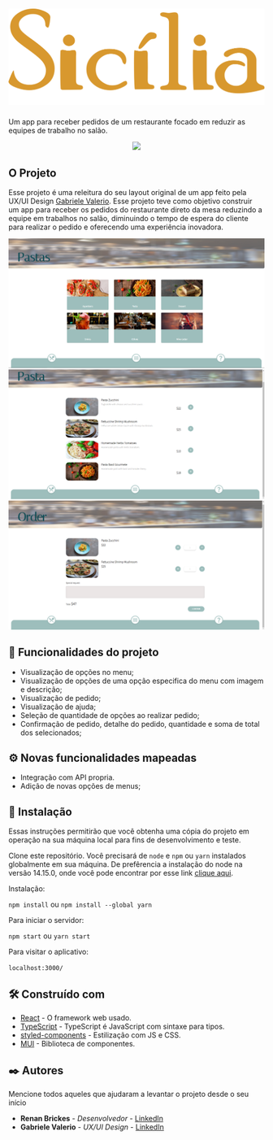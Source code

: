 # ![Logo Sicília](./prints/nome_02.png)
Um app para receber pedidos de um restaurante focado em reduzir
as equipes de trabalho no salão.

<p align="center">
<img src="http://img.shields.io/static/v1?label=STATUS&message=EM%20DESENVOLVIMENTO&color=GREEN&style=for-the-badge"/>
</p>

## O Projeto
Esse projeto é uma releitura do seu layout original de um app feito pela UX/UI Design <a href="https://www.linkedin.com/in/gabrielevaler/">Gabriele Valerio</a>.
Esse projeto teve como objetivo construir um app para receber os pedidos do restaurante direto da mesa
reduzindo a equipe em trabalhos no salão, diminuindo o tempo de espera do cliente para realizar o pedido e
oferecendo uma experiência inovadora.

![Menu](prints/01.png)
![Pasta](prints/02.png)
![Order](prints/03.png)

## :hammer: Funcionalidades do projeto

- Visualização de opções no menu;
- Visualização de opções de uma opção especifica do menu com imagem e descrição;
- Visualização de pedido;
- Visualização de ajuda;
- Seleção de quantidade de opções ao realizar pedido;
- Confirmação de pedido, detalhe do pedido, quantidade e soma de total dos selecionados;


## ⚙️ Novas funcionalidades mapeadas
- Integração com API propria.
- Adição de novas opções de menus;


## 🔧 Instalação
Essas instruções permitirão que você obtenha uma cópia do projeto em operação na sua máquina local para fins de desenvolvimento e teste.

Clone este repositório. Você precisará de `node` e `npm` ou `yarn` instalados globalmente em sua máquina.
De prefêrencia a instalação do node na versão 14.15.0, onde você pode encontrar por esse link <a href="https://nodejs.org/ja/blog/release/v14.15.0/">clique aqui</a>.

Instalação:

`npm install` ou `npm install --global yarn`

Para iniciar o servidor:

`npm start` ou `yarn start` 

Para visitar o aplicativo:

`localhost:3000/`

## 🛠️ Construído com

* [React](https://pt-br.reactjs.org/) - O framework web usado.
* [TypeScript](https://www.typescriptlang.org/) - TypeScript é JavaScript com sintaxe para tipos. 
* [styled-components](https://styled-components.com/) - Estilização com JS e CSS.
* [MUI](https://mui.com/pt/) - Biblioteca de componentes.

## ✒️ Autores

Mencione todos aqueles que ajudaram a levantar o projeto desde o seu início

* **Renan Brickes** - *Desenvolvedor* - [LinkedIn](https://www.linkedin.com/in/renan-brickes-822717140/)
* **Gabriele Valerio** - *UX/UI Design* - [LinkedIn](https://www.linkedin.com/in/gabrielevaler/)
